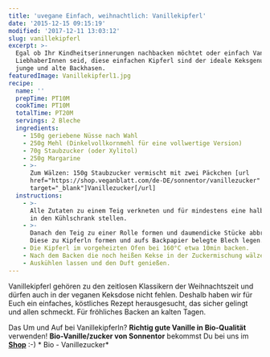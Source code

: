 ```yaml
---
title: 'uvegane Einfach, weihnachtlich: Vanillekipferl'
date: '2015-12-15 09:15:19'
modified: '2017-12-11 13:03:12'
slug: vanillekipferl
excerpt: >-
  Egal ob Ihr Kindheitserinnerungen nachbacken möchtet oder einfach Vanille
  LiebhaberInnen seid, diese einfachen Kipferl sind der ideale Keksgenuss für
  junge und alte Backhasen. 
featuredImage: Vanillekipferl1.jpg
recipe:
  name: ''
  prepTime: PT10M
  cookTime: PT10M
  totalTime: PT20M
  servings: 2 Bleche
  ingredients:
    - 150g geriebene Nüsse nach Wahl
    - 250g Mehl (Dinkelvollkornmehl für eine vollwertige Version)
    - 70g Staubzucker (oder Xylitol)
    - 250g Margarine
    - >-
      Zum Wälzen: 150g Staubzucker vermischt mit zwei Päckchen [url
      href="https://shop.veganblatt.com/de-DE/sonnentor/vanillezucker"
      target="_blank"]Vanillezucker[/url]
  instructions:
    - >-
      Alle Zutaten zu einem Teig verkneten und für mindestens eine halbe Stunde
      in den Kühlschrank stellen.
    - >-
      Danach den Teig zu einer Rolle formen und daumendicke Stücke abbrechen.
      Diese zu Kipferln formen und aufs Backpapier belegte Blech legen.
    - Die Kipferl im vorgeheizten Ofen bei 160°C etwa 10min backen.
    - Nach dem Backen die noch heißen Kekse in der Zuckermischung wälzen.
    - Auskühlen lassen und den Duft genießen.
---
```


Vanillekipferl gehören zu den zeitlosen Klassikern der Weihnachtszeit und dürfen auch in der veganen Keksdose nicht fehlen. Deshalb haben wir für Euch ein einfaches, köstliches Rezept herausgesucht, das sicher gelingt und allen schmeckt. Für fröhliches Backen an kalten Tagen.

Das Um und Auf bei Vanillekipferln? **Richtig gute Vanille in Bio-Qualität** verwenden! **Bio-Vanille/zucker von Sonnentor** bekommst Du bei uns im **[Shop](http://shop.veganblatt.com)** :-) <!-- Image removed (no copyright): vanillezucker-2736-de.jpg --> \* Bio - Vanillezucker\*
